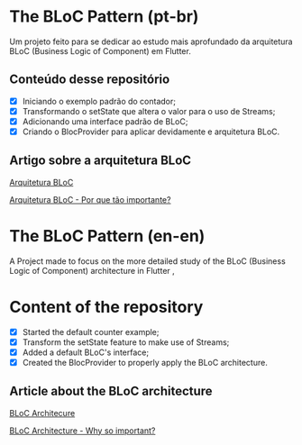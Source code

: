 # The BLoC Pattern (pt-br)

Um projeto feito para se dedicar ao estudo mais aprofundado da arquitetura BLoC (Business Logic of Component) em Flutter.


## Conteúdo desse repositório

- [x] Iniciando o exemplo padrão do contador;
- [x] Transformando o setState que altera o valor para o uso de Streams;
- [x] Adicionando uma interface padrão de BLoC;
- [x] Criando o BlocProvider para aplicar devidamente e arquitetura BLoC.

## Artigo sobre a arquitetura BLoC
[Arquitetura BLoC](https://medium.com/@fellipemalta/arquitetura-bloc-business-logic-component-d08de7e8bd3)

[Arquitetura BLoC - Por que tão importante?](https://medium.com/engapp/arquiteutra-bloc-porque-t%C3%A3o-importante-utilizar-5cdc17284445)

# The BLoC Pattern (en-en)

A Project made to focus on the more detailed study of the BLoC (Business Logic of Component) architecture in Flutter ,

# Content of the repository

- [x] Started the default counter example;
- [x] Transform the setState feature to make use of Streams;
- [x] Added a default BLoC's interface;
- [x] Created the BlocProvider to properly apply the BLoC architecture.

## Article about the BLoC architecture
[BLoC Architecure](https://medium.com/@fellipemalta/bloc-architecture-with-flutter-245751f120b8)

[BLoC Architecture - Why so important?](https://medium.com/flutter-community/bloc-architecture-why-so-important-d9b29f06680e)

